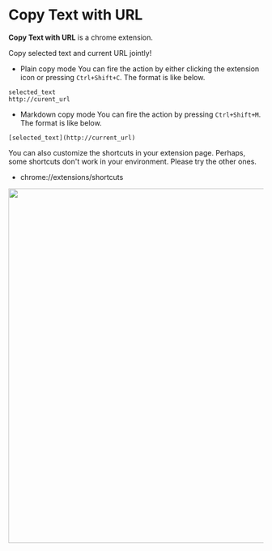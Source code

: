 # Copy Text with URL

**Copy Text with URL** is a chrome extension.

Copy selected text and current URL jointly! 

- Plain copy mode
You can fire the action by either clicking the extension icon or pressing `Ctrl+Shift+C`.  The format is like below.
```
selected_text
http://curent_url
```

- Markdown copy mode
You can fire the action by pressing `Ctrl+Shift+M`. The format is like below.
```
[selected_text](http://current_url)
```

You can also customize the shortcuts in your extension page. Perhaps, some shortcuts don't work in your environment. Please try the other ones.
- chrome://extensions/shortcuts

<img width="700" src="https://github.com/jojonki/copy-text-with-url/blob/master/images/screenshot.png?raw=true" />
